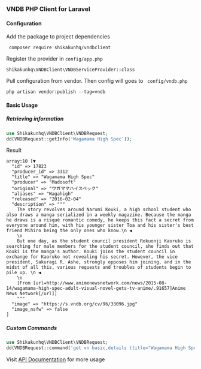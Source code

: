 ### VNDB PHP Client for Laravel

#### Configuration

Add the package to project dependencies

`` composer require shikakunhq/vndbclient``

Register the provider in ``config/app.php``

`` Shikakunhq\VNDBClient\VNDBServiceProvider::class ``

Pull configuration from vendor. Then config will goes to `` config/vndb.php``

`` php artisan vendor:publish --tag=vndb ``




#### Basic Usage

##### Retrieving information

```php
use Shikakunhq\VNDBClient\VNDBRequest;
dd(VNDBRequest::getInfo('Wagamama High Spec'));
```

Result
```
array:10 [▼
  "id" => 17823
  "producer_id" => 3312
  "title" => "Wagamama High Spec"
  "producer" => "Madosoft"
  "original" => "ワガママハイスペック"
  "aliases" => "Wagahigh"
  "released" => "2016-02-04"
  "description" => """
    The story revolves around Narumi Kouki, a high school student who also draws a manga serialized in a weekly magazine. Because the manga he draws is a risqué romantic comedy, he keeps this fact a secret from everyone around him, with his younger sister Toa and his sister's best friend Mihiro being the only ones who know.\n ◀
    \n
    But one day, as the student council president Rokuonji Kaoruko is searching for male members for the student council, she finds out that Kouki is the manga's author. Kouki joins the student council in exchange for Kaoruko not revealing his secret. However, the vice president, Sakuragi R. Ashe, strongly opposes him joining, and in the midst of all this, various requests and troubles of students begin to pile up. \n ◀
    \n
    [From [url=http://www.animenewsnetwork.com/news/2015-08-14/wagamama-high-spec-adult-visual-novel-gets-tv-anime/.91657]Anime News Network[/url]]
    """
  "image" => "https://s.vndb.org/cv/96/33096.jpg"
  "image_nsfw" => false
]

```

##### Custom Commands

```php
use Shikakunhq\VNDBClient\VNDBRequest;
dd(VNDBRequest::command('get vn basic,details (title="Wagamama High Spec")');
```

Visit [API Documentation](https://vndb.org/d11) for more usage



